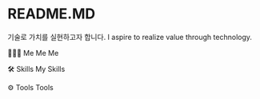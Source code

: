 # README.MD

기술로 가치를 실현하고자 합니다.
I aspire to realize value through technology.

👩🏻‍💻 Me
Me  Me

🛠 Skills
My Skills


⚙️ Tools
Tools
